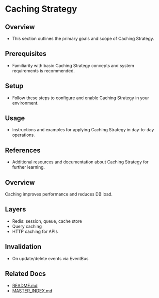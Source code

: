 # Caching Strategy

## Overview
- This section outlines the primary goals and scope of Caching Strategy.

## Prerequisites
- Familiarity with basic Caching Strategy concepts and system requirements is recommended.

## Setup
- Follow these steps to configure and enable Caching Strategy in your environment.

## Usage
- Instructions and examples for applying Caching Strategy in day-to-day operations.

## References
- Additional resources and documentation about Caching Strategy for further learning.


## Overview
Caching improves performance and reduces DB load.

## Layers
- Redis: session, queue, cache store
- Query caching
- HTTP caching for APIs

## Invalidation
- On update/delete events via EventBus

## Related Docs
- [README.md](README.md)
- [MASTER_INDEX.md](MASTER_INDEX.md)

